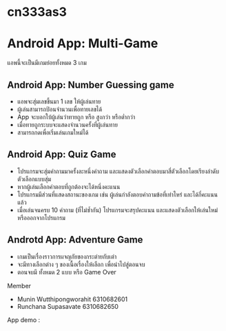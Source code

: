# cn333as3
# Android App: Multi-Game
แอพนี้จะเป็นมีเกมย่อยทั้งหมด 3 เกม
## Android App: Number Guessing game
- แอพจะสุ่มเลขขึ้นมา 1 เลข ให้ผู้เล่นทาย
- ผู้เล่นสามารถป้อนจำนวนเพื่อทายเลขได้
- App จะบอกใบ้ผู้เล่นว่าทายถูก หรือ สูงกว่า หรือต่ำกว่า
- เมื่อทายถูกระบบจะแสดงจำนวนครั้งที่ผู้เล่นทาย
- สามารถกดเพื่อเริ่มเล่นเกมใหม่ได้

## Android App: Quiz Game
- โปรแกรมจะสุ่มคำถามมาครั้งละหนึ่งคำถาม และแสดงตัวเลือกคำตอบมาสี่ตัวเลือกโดยเรียงลำดับตัวเลือกแบบสุ่ม
- หากผู้เล่นเลือกคำตอบที่ถูกต้องจะได้หนึ่งคะแนน
- โปรแกรมมีส่วนที่แสดงสถานะของเกม เช่น ผู้เล่นกำลังตอบคำถามข้อที่เท่าไหร่ และได้กี่คะแนนแล้ว
- เมื่อเล่นจนครบ 10 คำถาม (ที่ไม่ซ้ำกัน) โปรแกรมจะสรุปคะแนน และแสดงตัวเลือกให้เล่นใหม่ หรือออกจากโปรแกรม

## Androtd App: Adventure Game
- เกมเป็นเรื่องราวการผจญภัยของกระต่ายกับเต่า 
- จะมีทางเลือกต่าง ๆ ของเนื้อเรื่องให้เลือก เพื่อนำไปสู่ตอนจบ
- ตอนจบมี ทั้งหมด 2 แบบ หรือ Game Over

Member
- Munin Wutthipongworahit 6310682601
- Runchana Supasavate 6310682650

App demo : 
